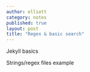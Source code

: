 ```yaml
---
author: elliott
category: notes
published: true
layout: post
title: "Regex & basic search"
---
```


Jekyll basics

Strings/regex files example